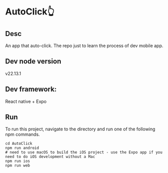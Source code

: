 # AutoClick👆

## Desc

An app that auto-click. The repo just to learn the process of dev mobile app.

## Dev node version

v22.13.1

## Dev framework:

React native + Expo

## Run

To run this project, navigate to the directory and run one of the following npm commands.

```shell
cd AutoClick
npm run android
# need to use macOS to build the iOS project - use the Expo app if you need to do iOS development without a Mac
npm run ios
npm run web
```
